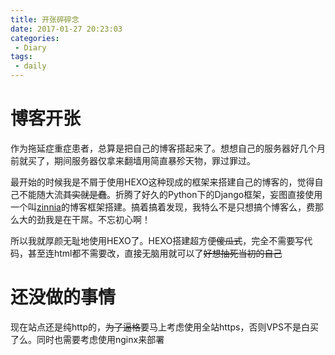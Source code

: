 ```yaml
---
title: 开张碎碎念
date: 2017-01-27 20:23:03
categories:
 - Diary
tags:
 - daily
---
```


# 博客开张

作为拖延症重症患者，总算是把自己的博客搭起来了。想想自己的服务器好几个月前就买了，期间服务器仅拿来翻墙用简直暴殄天物，罪过罪过。

最开始的时候我是不屑于使用HEXO这种现成的框架来搭建自己的博客的，觉得自己不能随大流~~其实就是蠢~~。折腾了好久的Python下的Django框架，妄图直接使用一个叫[zinnia](http://django-blog-zinnia.com)的博客框架搭建。搞着搞着发现，我特么不是只想搞个博客么，费那么大的劲我是在干屌。不忘初心啊！

所以我就厚颜无耻地使用HEXO了。HEXO搭建超方便~~傻瓜式~~，完全不需要写代码，甚至连html都不需要改，直接无脑用就可以了~~好想抽死当初的自己~~

# 还没做的事情

现在站点还是纯http的，~~为了逼格~~要马上考虑使用全站https，否则VPS不是白买了么。同时也需要考虑使用nginx来部署

